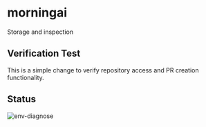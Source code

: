 # morningai
Storage and inspection

## Verification Test
This is a simple change to verify repository access and PR creation functionality.

## Status
![env-diagnose](https://github.com/RC918/morningai/actions/workflows/env-diagnose.yml/badge.svg)

